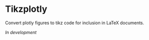 # Tikzplotly

Convert plotly figures to tikz code for inclusion in LaTeX documents.

_In development_